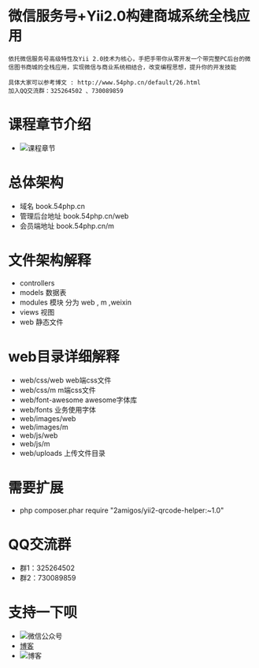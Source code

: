 微信服务号+Yii2.0构建商城系统全栈应用
==================
```
依托微信服务号高级特性及Yii 2.0技术为核心，手把手带你从零开发一个带完整PC后台的微信图书商城的全栈应用，实现微信与商业系统相结合，改变编程思想，提升你的开发技能

具体大家可以参考博文 : http://www.54php.cn/default/26.html
加入QQ交流群：325264502 、730089859
```

课程章节介绍
======
* ![课程章节](http://cdn.pic1.54php.cn/20200222/08c24a4a5f9f8e8b4d5f26af1764fe6c.png?imageView/2/w/600)

总体架构
======
* 域名 book.54php.cn
* 管理后台地址  book.54php.cn/web
* 会员端地址 book.54php.cn/m


文件架构解释
======
* controllers  
* models  数据表
* modules 模块 分为 web , m ,weixin
* views  视图
* web 静态文件

web目录详细解释
=========

* web/css/web  web端css文件
* web/css/m  m端css文件
* web/font-awesome  awesome字体库
* web/fonts  业务使用字体
* web/images/web
* web/images/m
* web/js/web
* web/js/m
* web/uploads 上传文件目录


需要扩展
====
* php composer.phar require "2amigos/yii2-qrcode-helper:~1.0"

QQ交流群
=====
* 群1：325264502
* 群2：730089859


支持一下呗
============
* ![微信公众号](http://cdn.static.54php.cn/images/weixin/coderonin.jpg?imageView/2/w/300)
* [博客](https://www.54php.cn)
* ![博客](https://www.54php.cn/default/qrcode?qr_text=https%3a%2f%2fwww.54php.cn)


